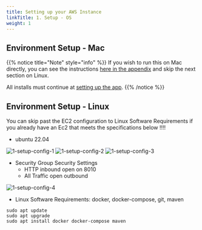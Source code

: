```yaml
---
title: Setting up your AWS Instance
linkTitle: 1. Setup - OS
weight: 1
---
```


## Environment Setup - Mac
{{% notice title="Note" style="info" %}}
If you wish to run this on Mac directly, you can see the instructions [here in the appendix](../appendix-a-setup-mac) and skip the next section on Linux.

All installs must continue at [setting up the app](../2-setup-app).
{{% /notice %}}

## Environment Setup - Linux

You can skip past the EC2 configuration to Linux Software Requirements if you already have an Ec2 that meets the specifications below !!!!

* ubuntu 22.04

![1-setup-config-1](../images/1-setup-config-1.png)
![1-setup-config-2](../images/1-setup-config-2.png)
![1-setup-config-3](../images/1-setup-config-3.png)

* Security Group Security Settings
  * HTTP inbound open on 8010
  * All Traffic open outbound

![1-setup-config-4](../images/1-setup-config-4.png)

* Linux Software Requirements: docker, docker-compose, git, maven

```
sudo apt update
sudo apt upgrade
sudo apt install docker docker-compose maven
```

